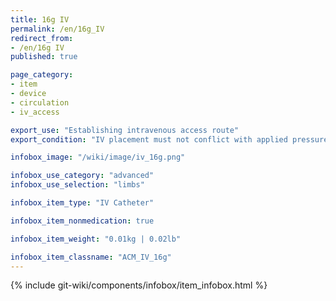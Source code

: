 ```yaml
---
title: 16g IV
permalink: /en/16g_IV
redirect_from:
- /en/16g IV
published: true

page_category:
- item
- device
- circulation
- iv_access

export_use: "Establishing intravenous access route"
export_condition: "IV placement must not conflict with applied pressure cuff"

infobox_image: "/wiki/image/iv_16g.png"

infobox_use_category: "advanced"
infobox_use_selection: "limbs"

infobox_item_type: "IV Catheter"

infobox_item_nonmedication: true

infobox_item_weight: "0.01kg | 0.02lb"

infobox_item_classname: "ACM_IV_16g"
---
```


{% include git-wiki/components/infobox/item_infobox.html %}
